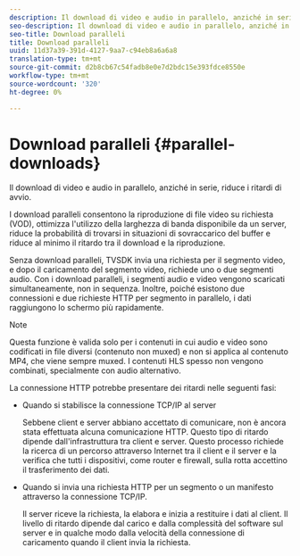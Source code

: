 ```yaml
---
description: Il download di video e audio in parallelo, anziché in serie, riduce i ritardi di avvio.
seo-description: Il download di video e audio in parallelo, anziché in serie, riduce i ritardi di avvio.
seo-title: Download paralleli
title: Download paralleli
uuid: 11d37a39-391d-4127-9aa7-c94eb8a6a6a8
translation-type: tm+mt
source-git-commit: d2b8cb67c54fadb8e0e7d2bdc15e393fdce8550e
workflow-type: tm+mt
source-wordcount: '320'
ht-degree: 0%

---
```



# Download paralleli {#parallel-downloads}

Il download di video e audio in parallelo, anziché in serie, riduce i ritardi di avvio.

I download paralleli consentono la riproduzione di file video su richiesta (VOD), ottimizza l&#39;utilizzo della larghezza di banda disponibile da un server, riduce la probabilità di trovarsi in situazioni di sovraccarico del buffer e riduce al minimo il ritardo tra il download e la riproduzione.

<!-- 

Removed as part of "no DASH use cases" for 2.5.1, May 31st, 2017 release.
<p>Parallel downloads allows DASH video-on-demand (VOD) files to be played, optimizes the available bandwidth usage from a server, lowers the probability of getting into buffer under-run situations, and minimizes the delay between download and playback. </p>

 -->

Senza download paralleli, TVSDK invia una richiesta per il segmento video, e dopo il caricamento del segmento video, richiede uno o due segmenti audio. Con i download paralleli, i segmenti audio e video vengono scaricati simultaneamente, non in sequenza. Inoltre, poiché esistono due connessioni e due richieste HTTP per segmento in parallelo, i dati raggiungono lo schermo più rapidamente.

>[!NOTE]
>
>Questa funzione è valida solo per i contenuti in cui audio e video sono codificati in file diversi (contenuto non muxed) e non si applica al contenuto MP4, che viene sempre muxed. I contenuti HLS spesso non vengono combinati, specialmente con audio alternativo.

<!-- 

See comment above (DASH use case removed).
`<note type="restriction">`
  This feature applies only to content where the audio and video are encoded into different files (unmuxed content) and does not apply to MP4 content, which is always muxed. Most DASH content is unmuxed, and HLS content is often unmuxed, especially with alternate audio. 
`</note>`

 -->

La connessione HTTP potrebbe presentare dei ritardi nelle seguenti fasi:

* Quando si stabilisce la connessione TCP/IP al server

   Sebbene client e server abbiano accettato di comunicare, non è ancora stata effettuata alcuna comunicazione HTTP. Questo tipo di ritardo dipende dall&#39;infrastruttura tra client e server. Questo processo richiede la ricerca di un percorso attraverso Internet tra il client e il server e la verifica che tutti i dispositivi, come router e firewall, sulla rotta accettino il trasferimento dei dati.
* Quando si invia una richiesta HTTP per un segmento o un manifesto attraverso la connessione TCP/IP.

   Il server riceve la richiesta, la elabora e inizia a restituire i dati al client. Il livello di ritardo dipende dal carico e dalla complessità del software sul server e in qualche modo dalla velocità della connessione di caricamento quando il client invia la richiesta.